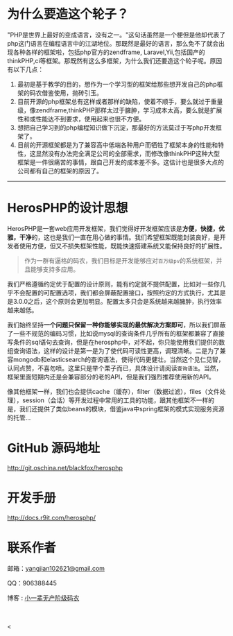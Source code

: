 为什么要造这个轮子？
====
"PHP是世界上最好的变成语言，没有之一。"这句话虽然是一个梗但是他却代表了php这门语言在编程语言中的江湖地位。那既然是最好的语言，那么免不了就会出现各种各样的框架啦，包括php官方的zendframe, Laravel,Yii,包括国产的thinkPHP,ci等框架。那既然有这么多框架，为什么我们还要造这个轮子呢。原因有以下几点：

1. 最初是基于教学的目的，想作为一个学习型的框架给那些想开发自己的php框架的码农借鉴使用，抛砖引玉。
2. 目前开源的php框架总有这样或者那样的缺陷，使着不顺手，要么就过于重量级，像zendframe,thinkPHP那样太过于臃肿，学习成本太高，要么就是扩展性和或性能达不到要求，使用起来也很不方便。
3. 想把自己学习到的php编程知识做下沉淀，那最好的方法莫过于写php开发框架了。
4. 目前的开源框架都是为了兼容高中低端各种用户而牺牲了框架本身的性能和特性，这显然没有办法完全满足公司的全部需求，而修改像thinkPHP这种大型框架是一件很痛苦的事情，跟自己开发的成本差不多。这估计也是很多大点的公司都有自己的框架的原因了。

------------------

HerosPHP的设计思想
====
HerosPHP是一套web应用开发框架，我们觉得好开发框架应该是<strong>方便，快捷，优雅，干净</strong>的，这也是我们一直在用心做的事情。我们希望框架既能封装良好，是开发者使用方便，但又不损失框架性能，既能快速搭建系统又能保持良好的扩展性。

> 作为一群有逼格的码农，我们目标是开发能够应对<code class="scode">百万级pv</code>的系统框架，并且能够支持多应用。

我们严格遵循约定优于配置的设计原则，能有约定就不提供配置，比如对一些你几乎不会配置的可配置选项，我们都会屏蔽配置接口，按照约定的方式执行，尤其是是3.0.0之后，这个原则会更加明显。配置太多只会是系统越来越臃肿，执行效率越来越低。

我们始终坚持<strong>一个问题只保留一种你能够实现的最优解决方案即可</strong>，所以我们屏蔽了一些不规范的编码习惯，比如说mysql的查询条件几乎所有的框架都兼容了直接写条件的sql语句去查询，但是在herosphp中，对不起，你只能使用我们提供的数组查询语法，这样的设计是第一是为了使代码可读性更高，调理清晰。二是为了兼容mongodb和elasticsearch的查询语法，使得代码更健壮。当然这个见仁见智，认同点赞，不喜勿喷。这里只是举个栗子而已，具体设计请阅读<code class="scode">查询语法</code>。当然，框架里面短期内还是会兼容部分的老的API，但是我们强烈推荐使用新的API。

像其他框架一样，我们也会提供cache（缓存），filter（数据过滤），files（文件处理），session（会话）等开发过程中常用的工具的功能，跟其他框架不一样的是，我们还提供了类似beans的模块，借鉴java中spring框架的模式实现服务资源的托管...


GitHub 源码地址
====
http://git.oschina.net/blackfox/herosphp

开发手册
========
http://docs.r9it.com/herosphp/

联系作者
=====
邮箱：<a href="mailto:yangjian102621@gmail.com">yangjian102621@gmail.com</a>

QQ：906388445

博客 : <a href="http://r9it.com/">小一辈无产阶级码农</a>

<br />
<br />
<

